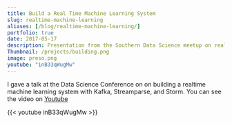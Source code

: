 ```yaml
---
title: Build a Real Time Machine Learning System
slug: realtime-machine-learning
aliases: [/blog/realtime-machine-learning/]
portfolio: true
date: 2017-05-17
description: Presentation from the Southern Data Science meetup on real time machine learning with Kafka, Streamparse, and Storm.
Thumbnail: /projects/building.png
image: preso.png
youtube: "inB33qWugMw"
---
```


I gave a talk at the Data Science Conference on on building a realtime machine learning system with Kafka, Streamparse, and Storm. You can see the video on [Youtube](https://www.youtube.com/watch?v=inB33qWugMw)

{{< youtube inB33qWugMw >}}
